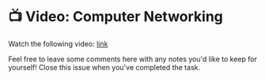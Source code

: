 # :tv: Video: Computer Networking

Watch the following video: [link](https://youtu.be/3QhU9jd03a0)

Feel free to leave some comments here with any notes you'd like to keep for yourself! Close this issue when you've completed the task.
